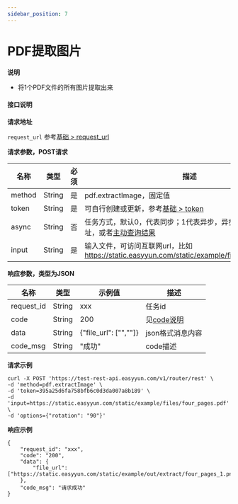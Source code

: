 ```yaml
---
sidebar_position: 7
---
```


# PDF提取图片

**说明**
- 将1个PDF文件的所有图片提取出来


#### 接口说明

**请求地址**

`request_url` 参考[基础 > request_url](/docs/api/base#request-url)

**请求参数，POST请求**

| 名称 | 类型 | 必须 | 描述 |
| --- | --- | --- | --- |
| method | String | 是 | pdf.extractImage，固定值 |
| token | String | 是 | 可自行创建或更新，参考[基础 > token](/docs/api/base#token)|
| async | String | 否 | 任务方式，默认0，代表同步；1代表异步，异步需要设置回调地址，或者[主动查询结果](/docs/api/pdf.task-result) |
| input | String | 是 | 输入文件，可访问互联网url，比如 https://static.easyyun.com/static/example/files/four_pages.pdf  |



**响应参数，类型为JSON**

| 名称 | 类型 | 示例值 | 描述 |
| --- | --- | --- | --- |
| request_id | String | xxx | 任务id |
| code | String | 200 | 见[code说明](/docs/api/code) |
| data | String | {"file_url": ["",""]} | json格式消息内容 |
| code_msg | String | "成功" | code描述 |



**请求示例**
```shell
curl -X POST 'https://test-rest-api.easyyun.com/v1/router/rest' \
-d 'method=pdf.extractImage' \
-d 'token=395a25d6fa758bfb6c0d3da007a8b189' \
-d 'input=https://static.easyyun.com/static/example/files/four_pages.pdf' \
-d 'options={"rotation": "90"}'
```

**响应示例**
```shell
{
	"request_id": "xxx",
	"code": "200",
	"data": {
		"file_url": ["https://static.easyyun.com/static/example/out/extract/four_pages_1.png","https://static.easyyun.com/static/example/out/extract/four_pages_2.png","https://static.easyyun.com/static/example/out/extract/four_pages_3.png"]
	},
	"code_msg": "请求成功"
}
```
